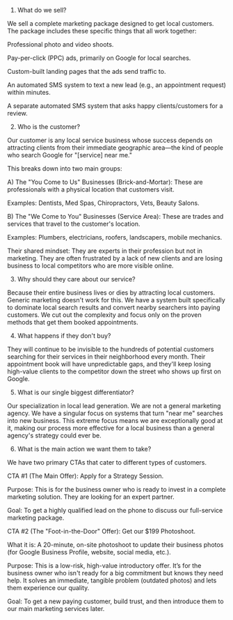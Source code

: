 1. What do we sell?

We sell a complete marketing package designed to get local customers. The package includes these specific things that all work together:

Professional photo and video shoots.

Pay-per-click (PPC) ads, primarily on Google for local searches.

Custom-built landing pages that the ads send traffic to.

An automated SMS system to text a new lead (e.g., an appointment request) within minutes.

A separate automated SMS system that asks happy clients/customers for a review.

2. Who is the customer?

Our customer is any local service business whose success depends on attracting clients from their immediate geographic area—the kind of people who search Google for "[service] near me."

This breaks down into two main groups:

A) The "You Come to Us" Businesses (Brick-and-Mortar): These are professionals with a physical location that customers visit.

Examples: Dentists, Med Spas, Chiropractors, Vets, Beauty Salons.

B) The "We Come to You" Businesses (Service Area): These are trades and services that travel to the customer's location.

Examples: Plumbers, electricians, roofers, landscapers, mobile mechanics.

Their shared mindset: They are experts in their profession but not in marketing. They are often frustrated by a lack of new clients and are losing business to local competitors who are more visible online.

3. Why should they care about our service?

Because their entire business lives or dies by attracting local customers. Generic marketing doesn't work for this. We have a system built specifically to dominate local search results and convert nearby searchers into paying customers. We cut out the complexity and focus only on the proven methods that get them booked appointments.

4. What happens if they don't buy?

They will continue to be invisible to the hundreds of potential customers searching for their services in their neighborhood every month. Their appointment book will have unpredictable gaps, and they'll keep losing high-value clients to the competitor down the street who shows up first on Google.

5. What is our single biggest differentiator?

Our specialization in local lead generation. We are not a general marketing agency. We have a singular focus on systems that turn "near me" searches into new business. This extreme focus means we are exceptionally good at it, making our process more effective for a local business than a general agency's strategy could ever be.

6. What is the main action we want them to take?

We have two primary CTAs that cater to different types of customers.

CTA #1 (The Main Offer): Apply for a Strategy Session.

Purpose: This is for the business owner who is ready to invest in a complete marketing solution. They are looking for an expert partner.

Goal: To get a highly qualified lead on the phone to discuss our full-service marketing package.

CTA #2 (The "Foot-in-the-Door" Offer): Get our $199 Photoshoot.

What it is: A 20-minute, on-site photoshoot to update their business photos (for Google Business Profile, website, social media, etc.).

Purpose: This is a low-risk, high-value introductory offer. It’s for the business owner who isn't ready for a big commitment but knows they need help. It solves an immediate, tangible problem (outdated photos) and lets them experience our quality.

Goal: To get a new paying customer, build trust, and then introduce them to our main marketing services later.
